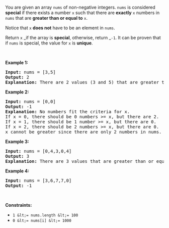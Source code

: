 You are given an array `` nums `` of non-negative integers. `` nums `` is considered __special__ if there exists a number `` x `` such that there are __exactly__ `` x `` numbers in `` nums `` that are __greater than or equal to__ `` x ``.

Notice that `` x `` __does not__ have to be an element in `` nums ``.

Return `` x `` _if the array is __special__, otherwise, return _`` -1 ``. It can be proven that if `` nums `` is special, the value for `` x `` is __unique__.

&nbsp;

__Example 1:__

<pre>
<strong>Input:</strong> nums = [3,5]
<strong>Output:</strong> 2
<strong>Explanation:</strong> There are 2 values (3 and 5) that are greater than or equal to 2.
</pre>

__Example 2:__

<pre>
<strong>Input:</strong> nums = [0,0]
<strong>Output:</strong> -1
<strong>Explanation:</strong> No numbers fit the criteria for x.
If x = 0, there should be 0 numbers &gt;= x, but there are 2.
If x = 1, there should be 1 number &gt;= x, but there are 0.
If x = 2, there should be 2 numbers &gt;= x, but there are 0.
x cannot be greater since there are only 2 numbers in nums.
</pre>

__Example 3:__

<pre>
<strong>Input:</strong> nums = [0,4,3,0,4]
<strong>Output:</strong> 3
<strong>Explanation:</strong> There are 3 values that are greater than or equal to 3.
</pre>

__Example 4:__

<pre>
<strong>Input:</strong> nums = [3,6,7,7,0]
<strong>Output:</strong> -1
</pre>

&nbsp;

__Constraints:__

*   `` 1 &lt;= nums.length &lt;= 100 ``
*   `` 0 &lt;= nums[i] &lt;= 1000 ``